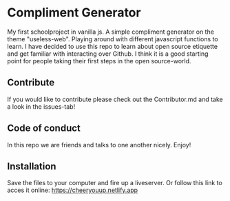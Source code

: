 # Compliment Generator

My first schoolproject in vanilla js. A simple compliment generator on the theme "useless-web". Playing around with different javascript functions to learn. I have decided to use this repo to learn about open source etiquette and get familiar with interacting over Github. I think it is a good starting point for people taking their first steps in the open source-world.

## Contribute
If you would like to contribute please check out the Contributor.md and take a look in the issues-tab!

## Code of conduct

In this repo we are friends and talks to one another nicely. Enjoy!

## Installation

Save the files to your computer and fire up a liveserver. Or follow this link to acces it online: https://cheeryouup.netlify.app




